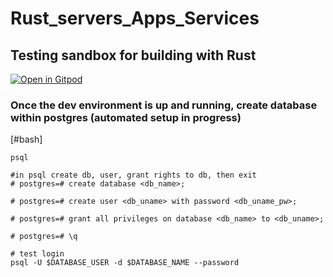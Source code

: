 # Rust_servers_Apps_Services

## Testing sandbox for building with Rust
[![Open in Gitpod](https://gitpod.io/button/open-in-gitpod.svg)](https://gitpod.io/#https://github.com/D-Netz/Rust_servers_Apps_Services)

### Once the dev environment is up and running, create database within postgres (automated setup in progress)
[#bash]
```
psql

#in psql create db, user, grant rights to db, then exit
# postgres=# create database <db_name>;

# postgres=# create user <db_uname> with password <db_uname_pw>;

# postgres=# grant all privileges on database <db_name> to <db_uname>;

# postgres=# \q

# test login
psql -U $DATABASE_USER -d $DATABASE_NAME --password

```